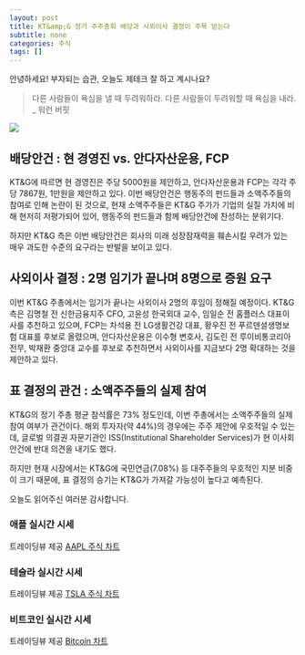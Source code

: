 ```yaml
---
layout: post
title: KT&amp;G 정기 주주총회 배당과 사외이사 결정이 주목 받는다
subtitle: none
categories: 주식
tags: []
---
```


안녕하세요! 부자되는 습관, 오늘도 제테크 잘 하고 계시나요?

> 다른 사람들이 욕심을 낼 때 두려워하라. 다른 사람들이 두려워할 때 욕심을 내라. _ 워런 버핏






![](https://source.unsplash.com/800x450/?luxury)

##  배당안건 : 현 경영진 vs. 안다자산운용, FCP

KT&amp;G에 따르면 현 경영진은 주당 5000원을 제안하고, 안다자산운용과 FCP는 각각 주당 7867원, 1만원을 제안하고 있다. 이번 배당안건은 행동주의 펀드들과 소액주주들의 참여로 인해 논란이 된 것으로, 현재 소액주주들은 KT&amp;G 주가가 기업의 실질 가치에 비해 현저히 저평가되어 있어, 행동주의 펀드들과 함께 배당안건에 찬성하는 분위기다.

하지만 KT&amp;G 측은 이번 배당안건은 회사의 미래 성장잠재력을 훼손시킬 우려가 있는 매우 과도한 수준의 요구라는 반발을 보이고 있다.

## 사외이사 결정 : 2명 임기가 끝나며 8명으로 증원 요구

이번 KT&amp;G 주총에서는 임기가 끝나는 사외이사 2명의 후임이 정해질 예정이다. KT&amp;G 측은 김명철 전 신한금융지주 CFO, 고윤성 한국외대 교수, 임일순 전 홈플러스 대표이사를 추천하고 있으며, FCP는 차석용 전 LG생활건강 대표, 황우진 전 푸르덴셜생명보험 대표를 후보로 올렸으며, 안다자산운용은 이수형 변호사, 김도린 전 루이비통코리아 전무, 박재환 중앙대 교수를 후보로 추천하면서 사외이사를 지금보다 2명 확대하는 것을 제안하고 있다.

## 표 결정의 관건 : 소액주주들의 실제 참여

KT&amp;G의 정기 주총 평균 참석률은 73% 정도인데, 이번 주총에서는 소액주주들의 실제 참여 여부가 관건이다. 해외 투자자(약 44%)의 경우에는 주주 제안에 우호적일 수 있는데, 글로벌 의결권 자문기관인 ISS(Institutional Shareholder Services)가 현 이사회 안건에 반대 의견을 내기도 했다.

하지만 현재 시장에서는 KT&amp;G에 국민연금(7.08%) 등 대주주들의 우호적인 지분 비중이 크기 때문에, 표 결정의 승기는 KT&amp;G가 가져갈 가능성이 높다고 예측된다.

오늘도 읽어주신 여러분 감사합니다.

### 애플 실시간 시세


<!-- TradingView Widget BEGIN -->
<div class="tradingview-widget-container">
  <div id="tradingview_6a264"></div>
  <div class="tradingview-widget-copyright">트레이딩뷰 제공 <a href="https://kr.tradingview.com/symbols/NASDAQ-AAPL/" rel="noopener" target="_blank"><span class="blue-text">AAPL 주식 차트</span></a></div>
  <script type="text/javascript" src="https://s3.tradingview.com/tv.js"></script>
  <script type="text/javascript">
  new TradingView.widget(
  {
  "autosize": true,
  "symbol": "NASDAQ:AAPL",
  "interval": "D",
  "timezone": "Asia/Seoul",
  "theme": "light",
  "style": "1",
  "locale": "kr",
  "toolbar_bg": "#f1f3f6",
  "enable_publishing": false,
  "hide_top_toolbar": true,
  "hide_legend": true,
  "save_image": false,
  "container_id": "tradingview_6a264"
}
  );
  </script>
</div>
<!-- TradingView Widget END -->


### 테슬라 실시간 시세


<!-- TradingView Widget BEGIN -->
<div class="tradingview-widget-container">
  <div id="tradingview_39d77"></div>
  <div class="tradingview-widget-copyright">트레이딩뷰 제공 <a href="https://kr.tradingview.com/symbols/NASDAQ-TSLA/" rel="noopener" target="_blank"><span class="blue-text">TSLA 주식 차트</span></a></div>
  <script type="text/javascript" src="https://s3.tradingview.com/tv.js"></script>
  <script type="text/javascript">
  new TradingView.widget(
  {
  "autosize": true,
  "symbol": "NASDAQ:TSLA",
  "interval": "D",
  "timezone": "Asia/Seoul",
  "theme": "light",
  "style": "1",
  "locale": "kr",
  "toolbar_bg": "#f1f3f6",
  "enable_publishing": false,
  "hide_top_toolbar": true,
  "hide_legend": true,
  "save_image": false,
  "container_id": "tradingview_39d77"
}
  );
  </script>
</div>
<!-- TradingView Widget END -->


### 비트코인 실시간 시세


<!-- TradingView Widget BEGIN -->
<div class="tradingview-widget-container">
  <div id="tradingview_3f91e"></div>
  <div class="tradingview-widget-copyright">트레이딩뷰 제공 <a href="https://kr.tradingview.com/symbols/BTCUSD/?exchange=BITSTAMP" rel="noopener" target="_blank"><span class="blue-text">Bitcoin 차트</span></a></div>
  <script type="text/javascript" src="https://s3.tradingview.com/tv.js"></script>
  <script type="text/javascript">
  new TradingView.widget(
  {
  "autosize": true,
  "symbol": "BITSTAMP:BTCUSD",
  "interval": "D",
  "timezone": "Asia/Seoul",
  "theme": "light",
  "style": "1",
  "locale": "kr",
  "toolbar_bg": "#f1f3f6",
  "enable_publishing": false,
  "hide_top_toolbar": true,
  "hide_legend": true,
  "save_image": false,
  "container_id": "tradingview_3f91e"
}
  );
  </script>
</div>
<!-- TradingView Widget END -->

